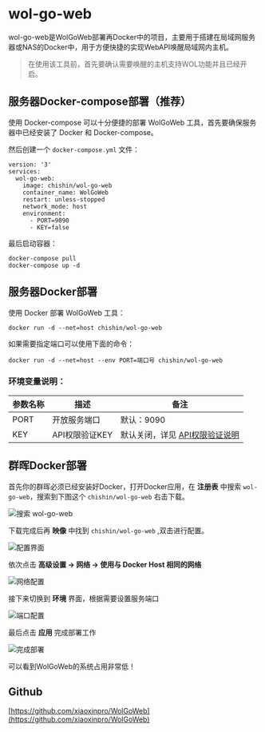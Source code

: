 # wol-go-web

 wol-go-web是WolGoWeb部署再Docker中的项目，主要用于搭建在局域网服务器或NAS的Docker中，用于方便快捷的实现WebAPI唤醒局域网内主机。

 > 在使用该工具前，首先要确认需要唤醒的主机支持WOL功能并且已经开启。

## 服务器Docker-compose部署（推荐）

使用 Docker-compose 可以十分便捷的部署 WolGoWeb 工具，首先要确保服务器中已经安装了 Docker 和 Docker-compose。

然后创建一个 `docker-compose.yml` 文件：

```
version: '3'
services:
  wol-go-web:
    image: chishin/wol-go-web
    container_name: WolGoWeb
    restart: unless-stopped
    network_mode: host
    environment:
      - PORT=9090
      - KEY=false
```

最后启动容器：

```
docker-compose pull
docker-compose up -d
```

## 服务器Docker部署

使用 Docker 部署 WolGoWeb 工具：

```
docker run -d --net=host chishin/wol-go-web
```

如果需要指定端口可以使用下面的命令：

```
docker run -d --net=host --env PORT=端口号 chishin/wol-go-web
```

### 环境变量说明：

|参数名称|描述|备注
|---|---|---|
|PORT|开放服务端口|默认：9090|
|KEY|API权限验证KEY|默认关闭，详见 [API权限验证说明](https://github.com/xiaoxinpro/WolGoWeb#4api%E6%9D%83%E9%99%90%E9%AA%8C%E8%AF%81)|

## 群晖Docker部署

首先你的群晖必须已经安装好Docker，打开Docker应用，在 **注册表** 中搜索 `wol-go-web`，搜索到下图这个 `chishin/wol-go-web` 右击下载。

![搜索 wol-go-web](https://image.xiaoxin.pro/github/WolGoWeb/%E6%90%9C%E7%B4%A2wol-go-web.png)

下载完成后再 **映像** 中找到 `chishin/wol-go-web` ,双击进行配置。

![配置界面](https://image.xiaoxin.pro/github/WolGoWeb/%E9%85%8D%E7%BD%AE%E7%95%8C%E9%9D%A2.png)

依次点击 **高级设置 → 网络 → 使用与 Docker Host 相同的网络**

![网络配置](https://image.xiaoxin.pro/github/WolGoWeb/%E7%BD%91%E7%BB%9C%E9%85%8D%E7%BD%AE.png)

接下来切换到 **环境** 界面，根据需要设置服务端口

![端口配置](https://image.xiaoxin.pro/github/WolGoWeb/%E7%AB%AF%E5%8F%A3%E9%85%8D%E7%BD%AE.png)

最后点击 **应用** 完成部署工作

![完成部署](https://image.xiaoxin.pro/github/WolGoWeb/%E5%AE%8C%E6%88%90%E9%83%A8%E7%BD%B2.png)

可以看到WolGoWeb的系统占用非常低！

## Github

[https://github.com/xiaoxinpro/WolGoWeb](https://github.com/xiaoxinpro/WolGoWeb)

